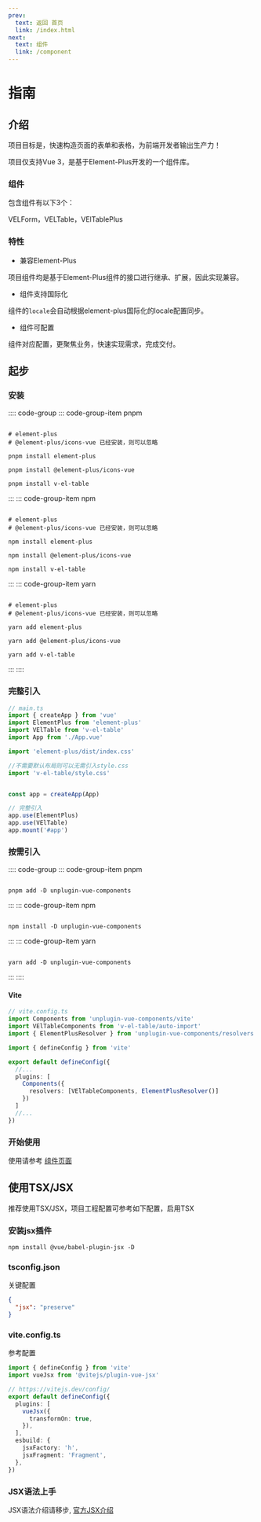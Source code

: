 ```yaml
---
prev:
  text: 返回 首页
  link: /index.html
next:
  text: 组件
  link: /component
---
```

# 指南

## 介绍

项目目标是，快速构造页面的表单和表格，为前端开发者输出生产力！

项目仅支持Vue 3，是基于Element-Plus开发的一个组件库。

### 组件

包含组件有以下3个：

VELForm，VELTable，VElTablePlus

### 特性

- 兼容Element-Plus

项目组件均是基于Element-Plus组件的接口进行继承、扩展，因此实现兼容。

- 组件支持国际化

组件的`locale`会自动根据element-plus国际化的locale配置同步。

- 组件可配置

组件对应配置，更聚焦业务，快速实现需求，完成交付。



## 起步



### 安装

:::: code-group
::: code-group-item pnpm
```shell

# element-plus 
# @element-plus/icons-vue 已经安装，则可以忽略

pnpm install element-plus

pnpm install @element-plus/icons-vue

pnpm install v-el-table

```
:::
::: code-group-item npm
```shell

# element-plus 
# @element-plus/icons-vue 已经安装，则可以忽略

npm install element-plus

npm install @element-plus/icons-vue

npm install v-el-table

```
:::
::: code-group-item yarn
```shell

# element-plus 
# @element-plus/icons-vue 已经安装，则可以忽略

yarn add element-plus

yarn add @element-plus/icons-vue

yarn add v-el-table

```
:::
::::


### 完整引入

```ts
// main.ts
import { createApp } from 'vue'
import ElementPlus from 'element-plus'
import VElTable from 'v-el-table'
import App from './App.vue'

import 'element-plus/dist/index.css'

//不需要默认布局则可以无需引入style.css
import 'v-el-table/style.css'


const app = createApp(App)

// 完整引入
app.use(ElementPlus)
app.use(VElTable)
app.mount('#app')
```

### 按需引入

:::: code-group
::: code-group-item pnpm
```shell

pnpm add -D unplugin-vue-components

```
:::
::: code-group-item npm
```shell

npm install -D unplugin-vue-components

```
:::
::: code-group-item yarn
```shell

yarn add -D unplugin-vue-components

```
:::
::::

#### Vite

```ts
// vite.config.ts
import Components from 'unplugin-vue-components/vite'
import VElTableComponents from 'v-el-table/auto-import'
import { ElementPlusResolver } from 'unplugin-vue-components/resolvers'

import { defineConfig } from 'vite'

export default defineConfig({
  //...
  plugins: [
    Components({
      resolvers: [VElTableComponents, ElementPlusResolver()]
    })
  ]
  //...
})
```

### 开始使用


使用请参考 [组件页面](/component)


## 使用TSX/JSX

推荐使用TSX/JSX，项目工程配置可参考如下配置，启用TSX

### 安装jsx插件

```shell
npm install @vue/babel-plugin-jsx -D
```
### tsconfig.json

关键配置

```json
{
  "jsx": "preserve"
}
```

### vite.config.ts

参考配置

```ts
import { defineConfig } from 'vite'
import vueJsx from '@vitejs/plugin-vue-jsx'

// https://vitejs.dev/config/
export default defineConfig({
  plugins: [
    vueJsx({
      transformOn: true,
    }),
  ],
  esbuild: {
    jsxFactory: 'h',
    jsxFragment: 'Fragment',
  },
})
```

### JSX语法上手

JSX语法介绍请移步, [官方JSX介绍](https://github.com/vuejs/babel-plugin-jsx#installation)